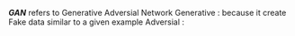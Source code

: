 ***GAN*** refers to Generative Adversial Network
Generative : because it create Fake data similar to a given example
Adversial : 
